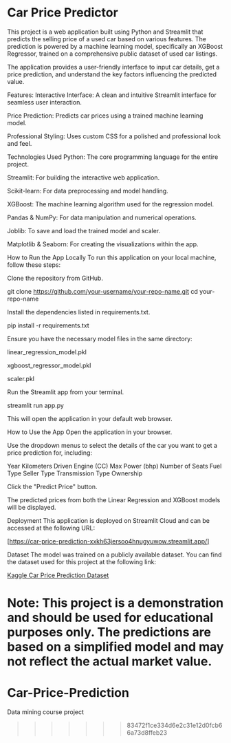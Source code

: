 
# Car Price Predictor

This project is a web application built using Python and Streamlit that predicts the selling price of a used car based on various features. The prediction is powered by a machine learning model, specifically an XGBoost Regressor, trained on a comprehensive public dataset of used car listings.

The application provides a user-friendly interface to input car details, get a price prediction, and understand the key factors influencing the predicted value.

Features:
Interactive Interface: A clean and intuitive Streamlit interface for seamless user interaction.

Price Prediction: Predicts car prices using a trained machine learning model.

Professional Styling: Uses custom CSS for a polished and professional look and feel.

Technologies Used
Python: The core programming language for the entire project.

Streamlit: For building the interactive web application.

Scikit-learn: For data preprocessing and model handling.

XGBoost: The machine learning algorithm used for the regression model.

Pandas & NumPy: For data manipulation and numerical operations.

Joblib: To save and load the trained model and scaler.

Matplotlib & Seaborn: For creating the visualizations within the app.

How to Run the App Locally
To run this application on your local machine, follow these steps:

Clone the repository from GitHub.

git clone https://github.com/your-username/your-repo-name.git
cd your-repo-name

Install the dependencies listed in requirements.txt.

pip install -r requirements.txt

Ensure you have the necessary model files in the same directory:

linear_regression_model.pkl

xgboost_regressor_model.pkl

scaler.pkl

Run the Streamlit app from your terminal.

streamlit run app.py

This will open the application in your default web browser.

How to Use the App
Open the application in your browser.

Use the dropdown menus to select the details of the car you want to get a price prediction for, including:

Year
Kilometers Driven
Engine (CC)
Max Power (bhp)
Number of Seats
Fuel Type
Seller Type
Transmission Type
Ownership

Click the "Predict Price" button.

The predicted prices from both the Linear Regression and XGBoost models will be displayed.

Deployment
This application is deployed on Streamlit Cloud and can be accessed at the following URL:

[https://car-price-prediction-xxkh63jersoo4hnugyuwow.streamlit.app/]

Dataset
The model was trained on a publicly available dataset. You can find the dataset used for this project at the following link:

[Kaggle Car Price Prediction Dataset](https://www.kaggle.com/datasets/sukhmandeepsinghbrar/car-price-prediction-dataset/data)

Note: This project is a demonstration and should be used for educational purposes only. The predictions are based on a simplified model and may not reflect the actual market value.
=======
# Car-Price-Prediction
Data mining course project
>>>>>>> 83472f1ce334d6e2c31e12d0fcb66a73d8ffeb23
